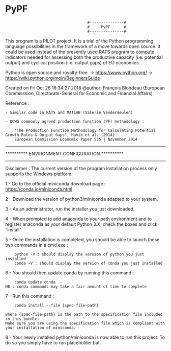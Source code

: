 # PyPF
                                        #---------------#
                                        #     PyPF      #
                                        #---------------#

This program is a PILOT project.
It is a trial of the Python programming language possibilities in the framework of a move towards open source.
It could be used instead of the presently used RATS program to compute indicators needed for assessing both the productive capacity
(i.e. potential output) and cyclical position (i.e. output gaps) of EU economies.

Python is open source and royalty-free.
-> https://www.python.org/
-> https://wiki.python.org/moin/BeginnersGuide

Created on Fri Oct 26 18:34:27 2018
@author: François Blondeau (European Commisssion, Directorate-General for Economic and Financial Affairs)

Reference :

    - Similar code in RATS and MATLAB (Valerie Vandermeulen)
    
    - OGWG commonly agreed production function (PF) methodology :
    
        "The Production Function Methodology for Calculating Potential Growth Rates & Output Gaps", Havik et al. (2014)
        European Commission Economic Paper 535 | November 2014

*************************************************
**********  ENVIRONMENT CONFIGURATION  **********
*************************************************

Disclaimer : The current version of the program installation process only supports the Windows platform.

1 - Go to the official miniconda download page : https://conda.io/miniconda.html

2 - Download the version of python3/miniconda adapted to your system.

3 - As an administrator, run the installer you just downloaded.

4 - When prompted to add anaconda to your path environment and to register anaconda as your default Python 3.X, check the boxes and click “install”

5 - Once the installation is completed, you should be able to launch these two commands in a cmd.exe  :

        python -V : should display the version of python you just installed
        conda -V : should display the version of conda you just installed   

6 - You should then update conda by running this command :

        conda update conda
    NB : conda commands may take a fair amount of time to complete 
    
7 - Run this command : 

        conda install --file {spec-file-path}
       
    where {spec-file-path} is the path to the specification file included in this bundle. 
    Make sure you are using the specification file which is compliant with your installation of miniconda. 
    
8 - Your newly installed python/miniconda is now able to run this project. To do so you simply have to run placeholder.bat. 
